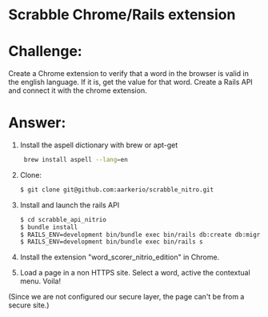 # Scrabble Chrome/Rails extension

# Challenge:

Create a Chrome extension to verify that a word in the browser is valid in the english language. If it is, get the value for that word. Create a Rails API and connect it with the chrome extension.

# Answer:

1) Install the aspell dictionary with brew or apt-get
    ```bash
     brew install aspell --lang=en
     ```
2) Clone:
     ```bash
     $ git clone git@github.com:aarkerio/scrabble_nitro.git
     ```
3) Install and launch the rails API
    ```bash
    $ cd scrabble_api_nitrio
    $ bundle install
    $ RAILS_ENV=development bin/bundle exec bin/rails db:create db:migrate
    $ RAILS_ENV=development bin/bundle exec bin/rails s
    ```
4) Install the extension "word_scorer_nitrio_edition" in Chrome.

5) Load a page in a non HTTPS site. Select a word, active the contextual menu. Voila!

(Since we are not configured our secure layer, the page can't be from a secure site.)
